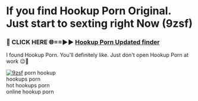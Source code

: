 # If you find Hookup Porn Original. Just start to sexting right Now (9zsf)

<h3>🔴 CLICK HERE 🌐==►► <a href="https://tinyurl.com/mtbk5fxa" rel="nofollow">Hookup Porn Updated finder</a></h3>

I found Hookup Porn. You'll definitely like. Just don't open Hookup Porn at work 😉💬

[![9zsf](https://i.imgur.com/Q8WKrnY.jpeg)](https://tinyurl.com/mtbk5fxa)
porn hookup<br>
hookups porn<br>
hot hookups porn<br>
online hookup porn